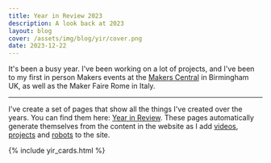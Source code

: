 ```yaml
---
title: Year in Review 2023
description: A look back at 2023
layout: blog
cover: /assets/img/blog/yir/cover.png
date: 2023-12-22
---
```


It's been a busy year. I've been working on a lot of projects, and I've been to my first in person Makers events at the [Makers Central](https://www.makerscentral.co.uk/) in Birmingham UK, as well as the Maker Faire Rome in Italy.

---

I've create a set of pages that show all the things I've created over the years. You can find them here: [Year in Review](/year_in_review/). These pages automatically generate themselves from the content in the website as I add [videos](/all_videos), [projects](/robots/projects) and [robots](/robots/) to the site.

{% include yir_cards.html %}
